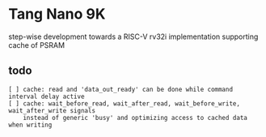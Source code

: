 # Tang Nano 9K

step-wise development towards a RISC-V rv32i implementation supporting cache of PSRAM

## todo
```
[ ] cache: read and 'data_out_ready' can be done while command interval delay active
[ ] cache: wait_before_read, wait_after_read, wait_before_write, wait_after_write signals 
    instead of generic 'busy' and optimizing access to cached data when writing
```